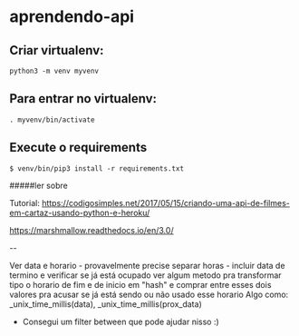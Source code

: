 # aprendendo-api


## Criar virtualenv:

```python3 -m venv myvenv```


## Para entrar no virtualenv:

```. myvenv/bin/activate```


## Execute o requirements

```$ venv/bin/pip3 install -r requirements.txt```




#####ler sobre


Tutorial: https://codigosimples.net/2017/05/15/criando-uma-api-de-filmes-em-cartaz-usando-python-e-heroku/


https://marshmallow.readthedocs.io/en/3.0/

--

Ver data e horario - provavelmente precise separar
horas - incluir data de termino e verificar se já está ocupado
ver algum metodo pra transformar tipo o horario de fim e de inicio em "hash" e comprar entre esses dois valores pra acusar se já está sendo ou não usado esse horario
Algo como:  _unix_time_millis(data), _unix_time_millis(prox_data)
* Consegui um filter between que pode ajudar nisso :)